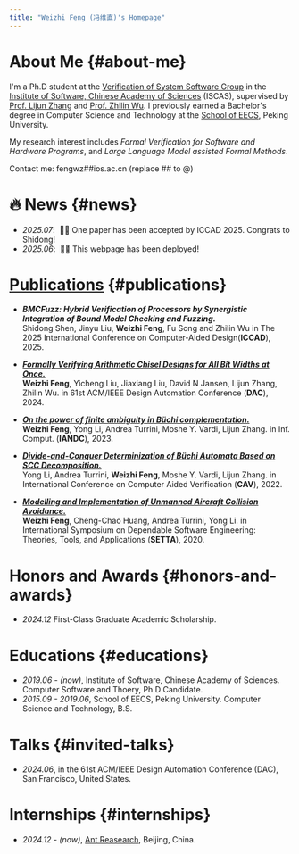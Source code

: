 ```yaml
---
title: "Weizhi Feng (冯维直)'s Homepage"
---
```


# About Me {#about-me}

I'm a Ph.D student at the [Verification of System Software Group](https://versys.ios.ac.cn/) in the [Institute of Software, Chinese Academy of Sciences](https://www.iscas.ac.cn) (ISCAS), supervised by [Prof. Lijun Zhang](https://tis.ios.ac.cn/people/lijun-zhang/) and [Prof. Zhilin Wu](https://lcs.ios.ac.cn/~wuzl/). I previously earned a Bachelor's degree in Computer Science and Technology at the [School of EECS](https://eecs.pku.edu.cn/), Peking University. 


My research interest includes *Formal Verification for Software and Hardware Programs*, and *Large Language Model assisted Formal Methods*.

Contact me: fengwz##ios.ac.cn (replace ## to @)

<!-- **My [resume](files/WeizhiFengCV.pdf)**. -->

# 🔥 News {#news}
- *2025.07*: &nbsp;🎉🎉 One paper has been accepted by ICCAD 2025. Congrats to Shidong!
- *2025.06*: &nbsp;🎉🎉 This webpage has been deployed! 
<!-- - *2022.02*: &nbsp;🎉🎉 Lorem ipsum dolor sit amet, consectetur adipiscing elit. Vivamus ornare aliquet ipsum, ac tempus justo dapibus sit amet.  -->


# [Publications](https://dblp.org/pid/278/3051.html) {#publications}

- ***BMCFuzz: Hybrid Verification of Processors by Synergistic Integration of Bound Model Checking and Fuzzing.*** <br>
Shidong Shen, Jinyu Liu, **Weizhi Feng**, Fu Song and Zhilin Wu in The 2025 International Conference on Computer-Aided Design(**ICCAD**), 2025.

- ***[Formally Verifying Arithmetic Chisel Designs for All Bit Widths at Once.](https://dl.acm.org/doi/10.1145/3649329.3657311)*** <br>
  **Weizhi Feng**, Yicheng Liu, Jiaxiang Liu, David N Jansen, Lijun Zhang, Zhilin Wu.
  in 61st ACM/IEEE Design Automation Conference (**DAC**), 2024. <br>
  <!-- <a href="https://arxiv.org/abs/2304.08485" class="no-trailing-icon"><img src="https://img.shields.io/badge/arXiv-2304.08485-b31b1b.svg?style=flat-square" alt="Arxiv-2304.08485"/></a><a href="https://github.com/haotian-liu/LLaVA" class="no-trailing-icon"><img alt="GitHub Repo stars" src="https://img.shields.io/github/stars/haotian-liu/LLaVA?style=flat-square&logo=github&label=GitHub%20Stars&labelColor=black"></a> -->

- ***[On the power of finite ambiguity in Büchi complementation.](https://www.sciencedirect.com/science/article/abs/pii/S0890540123000330)*** <br>
  **Weizhi Feng**, Yong Li, Andrea Turrini, Moshe Y. Vardi, Lijun Zhang.
  in Inf. Comput. (**IANDC**), 2023. <br>

- ***[Divide-and-Conquer Determinization of Büchi Automata Based on SCC Decomposition.](https://arxiv.org/abs/2206.13739)*** <br>
  Yong Li, Andrea Turrini, **Weizhi Feng**, Moshe Y. Vardi, Lijun Zhang.
  in International Conference on Computer Aided Verification (**CAV**), 2022. <br>

- ***[Modelling and Implementation of Unmanned Aircraft Collision Avoidance.](https://link.springer.com/chapter/10.1007/978-3-030-62822-2_4)*** <br>
  **Weizhi Feng**, Cheng-Chao Huang, Andrea Turrini, Yong Li.
  in International Symposium on Dependable Software Engineering: Theories, Tools, and Applications (**SETTA**), 2020. <br>

# Honors and Awards {#honors-and-awards}
- *2024.12* First-Class Graduate Academic Scholarship. 

# Educations {#educations}
- *2019.06 - (now)*, Institute of Software, Chinese Academy of Sciences. Computer Software and Thoery, Ph.D Candidate. 
- *2015.09 - 2019.06*, School of EECS, Peking University. Computer Science and Technology, B.S.

# Talks {#invited-talks}
- *2024.06*, in the 61st ACM/IEEE Design Automation Conference (DAC), San Francisco, United States.

# Internships {#internships}
- *2024.12 - (now)*, [Ant Reasearch](https://www.antresearch.com/), Beijing, China.
